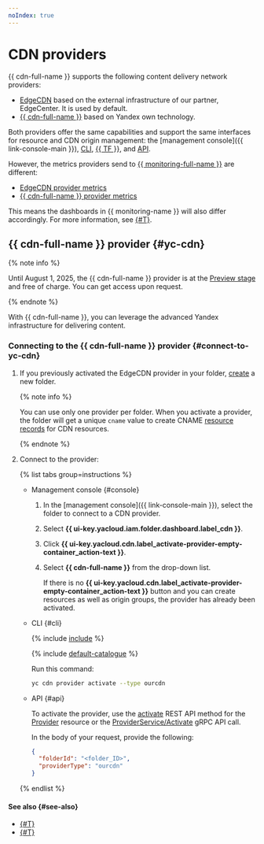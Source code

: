 ```yaml
---
noIndex: true
---
```


# CDN providers

{{ cdn-full-name }} supports the following content delivery network providers:
* [EdgeCDN](https://edgecenter.ru/cdn) based on the external infrastructure of our partner, EdgeCenter. It is used by default.
* [{{ cdn-full-name }}](#yc-cdn) based on Yandex own technology. 

Both providers offer the same capabilities and support the same interfaces for resource and CDN origin management: the [management console]({{ link-console-main }}), [CLI](../cli-ref/index.md), [{{ TF }}](../tf-ref.md), and [API](../api-ref/authentication.md).

However, the metrics providers send to [{{ monitoring-full-name }}](../../monitoring/) are different:
* [EdgeCDN provider metrics](../metrics.md)
* [{{ cdn-full-name }} provider metrics](../metrics-yc.md)

This means the dashboards in {{ monitoring-name }} will also differ accordingly. For more information, see [{#T}](../operations/resources/get-stats.md).

## {{ cdn-full-name }} provider {#yc-cdn} 

{% note info %}

Until August 1, 2025, the {{ cdn-full-name }} provider is at the [Preview stage](../../overview/concepts/launch-stages.md) and free of charge. You can get access upon request.

{% endnote %}

With {{ cdn-full-name }}, you can leverage the advanced Yandex infrastructure for delivering content.

### Connecting to the {{ cdn-full-name }} provider {#connect-to-yc-cdn}

1. If you previously activated the EdgeCDN provider in your folder, [create](../../resource-manager/operations/folder/create.md) a new folder.

    {% note info %}

    You can use only one provider per folder. When you activate a provider, the folder will get a unique `cname` value to create CNAME [resource records](../../dns/concepts/resource-record.md#cname) for CDN resources.

    {% endnote %}

1. Connect to the provider:

    {% list tabs group=instructions %}

    - Management console {#console}

      1. In the [management console]({{ link-console-main }}), select the folder to connect to a CDN provider.
      1. Select **{{ ui-key.yacloud.iam.folder.dashboard.label_cdn }}**.
      1. Click **{{ ui-key.yacloud.cdn.label_activate-provider-empty-container_action-text }}**.
      1. Select **{{ cdn-full-name }}** from the drop-down list.

          If there is no **{{ ui-key.yacloud.cdn.label_activate-provider-empty-container_action-text }}** button and you can create resources as well as origin groups, the provider has already been activated.

    - CLI {#cli}

      {% include [include](../../_includes/cli-install.md) %}

      {% include [default-catalogue](../../_includes/default-catalogue.md) %}
  
      Run this command:

      ```bash
      yc cdn provider activate --type ourcdn
      ```

    - API {#api}

      To activate the provider, use the [activate](../../cdn/api-ref/Provider/activate.md) REST API method for the [Provider](../../cdn/api-ref/Provider/index.md) resource or the [ProviderService/Activate](../../cdn/api-ref/grpc/Provider/activate.md) gRPC API call.

      In the body of your request, provide the following:

      ```json
      {
        "folderId": "<folder_ID>",
        "providerType": "ourcdn"
      }
      ```

    {% endlist %}

#### See also {#see-also}

* [{#T}](../quickstart.md)
* [{#T}](./index.md)
